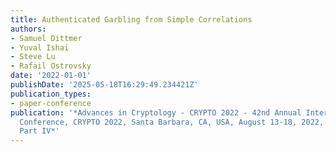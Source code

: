 ```yaml
---
title: Authenticated Garbling from Simple Correlations
authors:
- Samuel Dittmer
- Yuval Ishai
- Steve Lu
- Rafail Ostrovsky
date: '2022-01-01'
publishDate: '2025-05-18T16:29:49.234421Z'
publication_types:
- paper-conference
publication: '*Advances in Cryptology - CRYPTO 2022 - 42nd Annual International Cryptology
  Conference, CRYPTO 2022, Santa Barbara, CA, USA, August 13-18, 2022, Proceedings,
  Part IV*'
---
```


